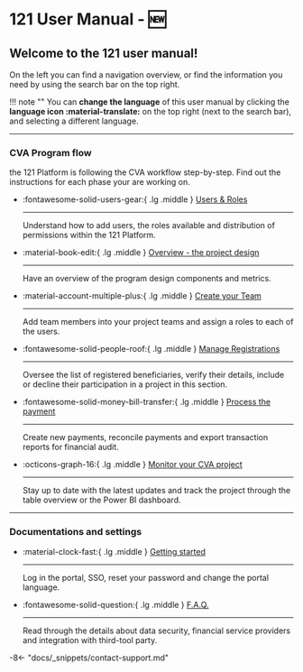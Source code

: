 # 121 User Manual - 🆕

<!-- markdownlint-disable-next-line no-trailing-punctuation -->
## Welcome to the 121 user manual!

On the left you can find a navigation overview, or find the information you need by using the search bar on the top right.

!!! note ""
    You can **change the language** of this user manual by clicking the **language icon :material-translate:** on the top right (next to the search bar), and selecting a different language.

---

### CVA Program flow

the 121 Platform is following the CVA workflow step-by-step. Find out the instructions for each phase your are working on.

<!-- markdownlint-disable-next-line no-inline-html -->
<div class="grid cards" markdown>

- :fontawesome-solid-users-gear:{ .lg .middle } [Users & Roles](./users/description-roles.md)

    ---

    Understand how to add users, the roles available and distribution of permissions within the 121 Platform.


- :material-book-edit:{ .lg .middle } [Overview  - the project design](./design/design.md)

    ---

    Have an overview of the program design components and metrics.


- :material-account-multiple-plus:{ .lg .middle } [Create your Team](./team/team-page.md)

    ---

    Add team members into your project teams and assign a roles to each of the users.


- :fontawesome-solid-people-roof:{ .lg .middle } [Manage Registrations](./registration/registrations-page.md)

    ---

    Oversee the list of registered beneficiaries, verify their details, include or decline their participation in a project in this section.

- :fontawesome-solid-money-bill-transfer:{ .lg .middle } [Process the payment](./payment/payment.md)

    ---

    Create new payments, reconcile payments and export transaction reports for financial audit.

- :octicons-graph-16:{ .lg .middle } [Monitor your CVA project](../docs/monitoring/monitoring.md)

    ---

    Stay up to date with the latest updates and track the project through the table overview or the Power BI dashboard.

</div>

<!-- You can also change the language on the top right. -->


---

### Documentations and settings

<!-- markdownlint-disable-next-line no-inline-html -->
<div class="grid cards" markdown>

- :material-clock-fast:{ .lg .middle } [Getting started](./general/logging-in.md)

    ---

    Log in the portal, SSO, reset your password and change the portal language.

- :fontawesome-solid-question:{ .lg .middle } [F.A.Q.](./faq/index.md)

    ---

    Read through the details about data security, financial service providers and integration with third-tool party.

</div>

-8<- "docs/_snippets/contact-support.md"
